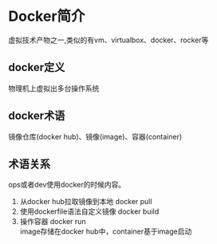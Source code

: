# Docker简介
虚拟技术产物之一,类似的有vm、virtualbox、docker、rocker等
## docker定义
物理机上虚拟出多台操作系统
## docker术语
镜像仓库(docker hub)、镜像(image)、容器(container)
## 术语关系
ops或者dev使用docker的时候内容。
1. 从docker hub拉取镜像到本地       docker pull
2. 使用dockerfile语法自定义镜像 	docker build 
3. 操作容器                         docker run  </br>
image存储在docker hub中，container基于image启动

